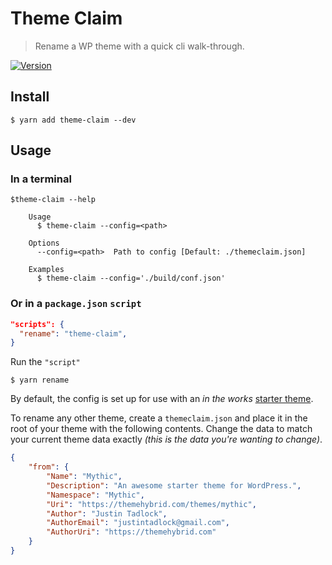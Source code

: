# Theme Claim

> Rename a WP theme with a quick cli walk-through.

[![Version][version-badge]][npm]

[version-badge]: https://img.shields.io/npm/v/theme-claim.svg?style=flat-square
[npm]: https://npmjs.com/package/theme-claim

## Install

```shell
$ yarn add theme-claim --dev
```

## Usage
### In a terminal
```shell
$theme-claim --help

	Usage
	  $ theme-claim --config=<path>

	Options
	  --config=<path>  Path to config [Default: ./themeclaim.json]

	Examples
	  $ theme-claim --config='./build/conf.json'
```
### Or in a `package.json` `script`

```json
"scripts": {
  "rename": "theme-claim",
}
```

Run the `"script"`

```shell
$ yarn rename
```

By default, the config is set up for use with an _in the works_ [starter theme](https://github.com/justintadlock/abc).

To rename any other theme, create a `themeclaim.json` and place it in the root of your theme with the following contents.
Change the data to match your current theme data exactly _(this is the data you're wanting to change)_.

```json
{
	"from": {
		"Name": "Mythic",
		"Description": "An awesome starter theme for WordPress.",
		"Namespace": "Mythic",
		"Uri": "https://themehybrid.com/themes/mythic",
		"Author": "Justin Tadlock",
		"AuthorEmail": "justintadlock@gmail.com",
		"AuthorUri": "https://themehybrid.com"
	}
}
```

